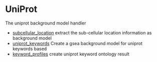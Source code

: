 ﻿# UniProt

The uniprot background model handler

+ [subcellular_location](UniProt/subcellular_location.1) extract the sub-cellular location information as background model
+ [uniprot_keywords](UniProt/uniprot_keywords.1) Create a gsea background model for uniprot keywords based
+ [keyword_profiles](UniProt/keyword_profiles.1) create uniprot keyword ontology result
